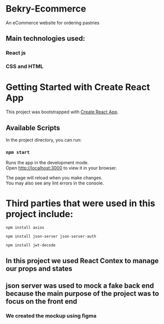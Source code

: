 # Bekry-Ecommerce
An eCommerce website for ordering pastries 

## Main technologies used:
### React js
### CSS and HTML

# Getting Started with Create React App

This project was bootstrapped with [Create React App](https://github.com/facebook/create-react-app).

## Available Scripts

In the project directory, you can run:

### `npm start`

Runs the app in the development mode.\
Open [http://localhost:3000](http://localhost:3000) to view it in your browser.

The page will reload when you make changes.\
You may also see any lint errors in the console.

# Third parties that were used in this project include:
``` 
npm install axios
```
``` 
npm install json-server json-server-auth
```
```
npm install jwt-decode
```

## In this project we used React Contex to manage our props and states
## json server was used to mock a fake back end because the main purpose of the project was to focus on the front end

### We created the mockup using figma





